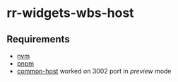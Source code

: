 # rr-widgets-wbs-host

## Requirements

- [nvm](https://npm.github.io/installation-setup-docs/installing/using-a-node-version-manager.html)
- [pnpm](https://pnpm.io/installation)
- [common-host](https://github.com/kirilenko/rr-common-host) worked on 3002 port in _preview_ mode
